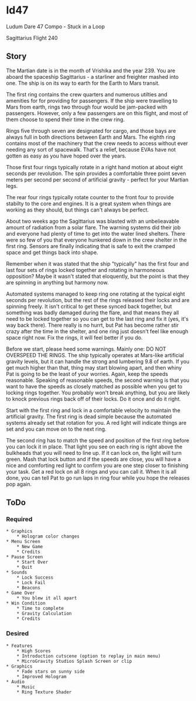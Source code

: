 # ld47

Ludum Dare 47 Compo - Stuck in a Loop

Sagittarius Flight 240

## Story
The Martian date is in the month of Vrishika and the year 239. You are aboard the spaceship Sagittarius - a starliner and freighter mashed into one. The ship is on its way to earth for the Earth to Mars transit.

The first ring contains the crew quarters and numerous utilties and amenities for for providing for passengers. If the ship were travelling to Mars from earth, rings two through four would be jam-packed with passengers. However, only a few passengers are on this flight, and most of them choose to spend their time in the crew ring.

Rings five through seven are designated for cargo, and those bays are always full in both directions between Earth and Mars. The eighth ring contains most of the machinery that the crew needs to access without ever needing any sort of spacewalk. That's a relief, because EVAs have not gotten as easy as you have hoped over the years.

Those first four rings typically rotate in a right hand motion at about eight seconds per revolution. The spin provides a comfortable three point seven meters per second per second of artificial gravity - perfect for your Martian legs. 

The rear four rings typically rotate counter to the front four to provide stabilty to the core and engines. It is a great system when things are working as they should, but things can't always be perfect.

About two weeks ago the Sagittarius was blasted with an unbelieavable amount of radiation from a solar flare. The warning systems did their job and everyone had plenty of time to get into the water lined shelters. There were so few of you that everyone hunkered down in the crew shelter in the first ring. Sensors are finally indicating that is safe to exit the cramped space and get things back into shape.

Remember when it was stated that the ship "typically" has the first four and last four sets of rings locked together and rotating in harmoneous opposition? Maybe it wasn't stated that eloquently, but the point is that they are spinning in anything but harmony now.

Automated systems managed to keep ring one rotating at the typical eight seconds per revolution, but the rest of the rings released their locks and are spinning freely. It isn't critical to get these synced back together, but something was badly damaged during the flare, and that means they all need to be locked together so you can get to the last ring and fix it (yes, it's way back there). There really is no hurrt, but Pat has become rather stir crazy after the time in the shelter, and one ring just doesn't feel like enough space right now. Fix the rings, it will feel better if you do.

Before we start, please heed some warnings. Mainly one: DO NOT OVERSPEED THE RINGS. The ship typically operates at Mars-like artificial gravity levels, but it can handle the strong and lumbering 9.8 of earth. If you get much higher than that, thing may start blowing apart, and then whiny Pat is going to be the least of your worries. Again, keep the speeds reasonable. Speaking of reasonable speeds, the second warning is that you want to have the speeds as closely matched as possible when you get to locking rings together. You probably won't break anything, but you are likely to knock previous rings back off of their locks. Do it once and do it right.

Start with the first ring and lock in a comfortable velocity to maintain the artificial gravity. The first ring is dead simple because the automated systems already set that rotation for you. A red light will indicate things are set and you can move on to the next ring.

The second ring has to match the speed and position of the first ring before you can lock it in place. That light you see on each ring is right above the bulkheads that you will need to line up. If it can lock on, the light will turn green. Mash that lock button and if the speeds are close, you will have a nice and comforting red light to confirm you are one step closer to finishing your task. Get a red lock on all 8 rings and you can call it. When it is all done, you can tell Pat to go run laps in ring four while you hope the releases pop again.

## ToDo
### Required
    * Graphics
        * Hologram color changes
    * Menu Screen
        * New Game
        * Credits
    * Pause Screen
        * Start Over
        * Quit
    * Sounds
        * Lock Success
        * Lock Fail
        * Beacons
    * Game Over
        * You blew it all apart
    * Win Condition
        * Time to complete
        * Gravity Calculation
        * Credits
### Desired
    * Features 
        * High Scores
        * Introduction cutscene (option to replay in main menu)
        * MicroGravity Studios Splash Screen or clip
    * Graphics
        * Fade stars on sunny side
        * Improved Hologram
    * Audio
        * Music
        * Ring Texture Shader